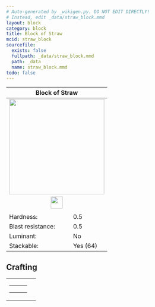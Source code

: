 ```yaml
---
# Auto-generated by _wikigen.py. DO NOT EDIT DIRECTLY!
# Instead, edit _data/straw_block.mmd
layout: block
category: block
title: Block of Straw
mcid: straw_block
sourcefile:
  exists: false
  fullpath: _data/straw_block.mmd
  path: _data
  name: straw_block.mmd
todo: false
---
```


<table class="block-info"><thead><tr>
<th colspan=2>Block of Straw</th>
</tr></thead><tbody>
<tr><td colspan=2 class="cell-image-big" style="text-align:center"><img onerror="this.src={{ "/img/missing_lg.png" | relative_url | jsonify | escape }}" src="/allotment/img/textures/allotment/straw_block.png" width="256" height="256" alt="" class="preview-icon"></td></tr>
<tr><td colspan=2 class="cell-image-small" style="text-align:center"><img onerror="this.src={{ "/img/missing.png" | relative_url | jsonify | escape }}" src="/allotment/img/inventory_textures/allotment/straw_block.png" width="32" height="32" alt="" class="inventory-icon"></td></tr>
<tr><td colspan=2 style="text-align:center"><span class="tool-info tool-hoe tool-level-0" title="Breaks faster with a Hoe"></span></td></tr>
<tr><td>Hardness:</td><td>0.5</td></tr>
<tr><td>Blast resistance:</td><td>0.5</td></tr>
<tr><td>Luminant:</td><td>No</td></tr>
<tr><td>Stackable:</td><td>Yes (64)</td></tr>
</tbody></table>

## Crafting

<table class="crafting-recipe crafting-shaped"><tbody><tr>
<td><table class="crafting-grid"><tbody>
<tr>
<td>
<span title="Straw" class="item item-allotment:straw item-type-item" style="background-image:url(&quot;/allotment/img/inventory_textures/allotment/straw.png&quot;)"></span>
</td>
<td>
<span title="Straw" class="item item-allotment:straw item-type-item" style="background-image:url(&quot;/allotment/img/inventory_textures/allotment/straw.png&quot;)"></span>
</td>
<td>
<span title="Straw" class="item item-allotment:straw item-type-item" style="background-image:url(&quot;/allotment/img/inventory_textures/allotment/straw.png&quot;)"></span>
</td>
</tr>
<tr>
<td>
<span title="Straw" class="item item-allotment:straw item-type-item" style="background-image:url(&quot;/allotment/img/inventory_textures/allotment/straw.png&quot;)"></span>
</td>
<td>
<span title="Straw" class="item item-allotment:straw item-type-item" style="background-image:url(&quot;/allotment/img/inventory_textures/allotment/straw.png&quot;)"></span>
</td>
<td>
<span title="Straw" class="item item-allotment:straw item-type-item" style="background-image:url(&quot;/allotment/img/inventory_textures/allotment/straw.png&quot;)"></span>
</td>
</tr>
<tr>
<td>
<span title="Straw" class="item item-allotment:straw item-type-item" style="background-image:url(&quot;/allotment/img/inventory_textures/allotment/straw.png&quot;)"></span>
</td>
<td>
<span title="Straw" class="item item-allotment:straw item-type-item" style="background-image:url(&quot;/allotment/img/inventory_textures/allotment/straw.png&quot;)"></span>
</td>
<td>
<span title="Straw" class="item item-allotment:straw item-type-item" style="background-image:url(&quot;/allotment/img/inventory_textures/allotment/straw.png&quot;)"></span>
</td>
</tr>
</tbody></table></td>
<td class="result">
<div class="result-inner">
<div class="result-slot">
<span title="Block of Straw" class="item item-allotment:straw_block" style="background-image:url(&quot;/allotment/img/inventory_textures/allotment/straw_block.png&quot;)"></span>
</div>
</div>
</td>
</tr></tbody></table>